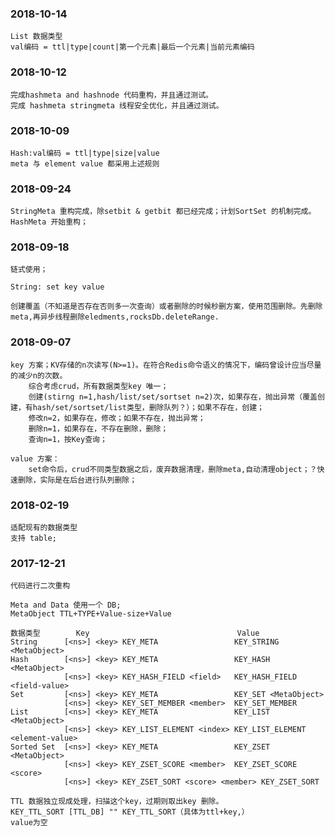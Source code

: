 ### 2018-10-14
    List 数据类型 
    val编码 = ttl|type|count|第一个元素|最后一个元素|当前元素编码
    
### 2018-10-12
    完成hashmeta and hashnode 代码重构，并且通过测试。
    完成 hashmeta stringmeta 线程安全优化，并且通过测试。
    

### 2018-10-09 
    Hash:val编码 = ttl|type|size|value
    meta 与 element value 都采用上述规则 

### 2018-09-24
    StringMeta 重构完成，除setbit & getbit 都已经完成；计划SortSet 的机制完成。
    HashMeta 开始重构；


### 2018-09-18
    链式使用；

    String: set key value
    
    创建覆盖（不知道是否存在否则多一次查询）或者删除的时候秒删方案，使用范围删除。先删除meta,再异步线程删除eledments,rocksDb.deleteRange.
      

### 2018-09-07
    key 方案；KV存储的n次读写(N>=1)。在符合Redis命令语义的情况下，编码曾设计应当尽量的减少n的次数。
        综合考虑crud，所有数据类型key 唯一；
        创建(stirng n=1,hash/list/set/sortset n=2)次，如果存在，抛出异常（覆盖创建，有hash/set/sortset/list类型，删除队列？）；如果不存在，创建；
        修改n=2，如果存在，修改；如果不存在，抛出异常；
        删除n=1，如果存在，不存在删除，删除；
        查询n=1，按Key查询；
        
    value 方案：
        set命令后，crud不同类型数据之后，废弃数据清理，删除meta,自动清理object；？快速删除，实际是在后台进行队列删除；
        
        
### 2018-02-19
    
    适配现有的数据类型
    支持 table;

### 2017-12-21
    代码进行二次重构
    
    Meta and Data 使用一个 DB;
    MetaObject TTL+TYPE+Value-size+Value
    
    数据类型        Key                                 Value
    String      [<ns>] <key> KEY_META                 KEY_STRING <MetaObject>
    Hash        [<ns>] <key> KEY_META                 KEY_HASH <MetaObject>
                [<ns>] <key> KEY_HASH_FIELD <field>   KEY_HASH_FIELD <field-value>
    Set         [<ns>] <key> KEY_META                 KEY_SET <MetaObject>
                [<ns>] <key> KEY_SET_MEMBER <member>  KEY_SET_MEMBER
    List        [<ns>] <key> KEY_META                 KEY_LIST <MetaObject>
                [<ns>] <key> KEY_LIST_ELEMENT <index> KEY_LIST_ELEMENT <element-value>
    Sorted Set  [<ns>] <key> KEY_META                 KEY_ZSET <MetaObject>
                [<ns>] <key> KEY_ZSET_SCORE <member>  KEY_ZSET_SCORE <score>
                [<ns>] <key> KEY_ZSET_SORT <score> <member> KEY_ZSET_SORT
                
    TTL 数据独立现成处理，扫描这个key，过期则取出key 删除。
    KEY_TTL_SORT [TTL_DB] "" KEY_TTL_SORT（具体为ttl+key,）             value为空
                
    
   
 